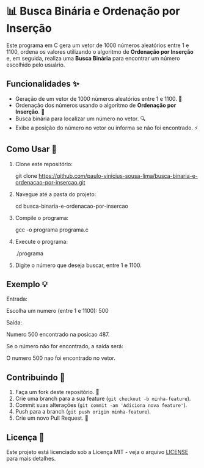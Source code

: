 # 📊 Busca Binária e Ordenação por Inserção

Este programa em C gera um vetor de 1000 números aleatórios entre 1 e 1100, ordena os valores utilizando o algoritmo de **Ordenação por Inserção** e, em seguida, realiza uma **Busca Binária** para encontrar um número escolhido pelo usuário.

## Funcionalidades ✨

- Geração de um vetor de 1000 números aleatórios entre 1 e 1100. 🎲
- Ordenação dos números usando o algoritmo de **Ordenação por Inserção**. 🔄
- Busca binária para localizar um número no vetor. 🔍
- Exibe a posição do número no vetor ou informa se não foi encontrado. ⚡

## Como Usar 🚀

1. Clone este repositório:
    
    git clone https://github.com/paulo-vinicius-sousa-lima/busca-binaria-e-ordenacao-por-insercao.git
   

2. Navegue até a pasta do projeto:
    
    cd busca-binaria-e-ordenacao-por-insercao
   

3. Compile o programa:
    
    gcc -o programa programa.c
   

4. Execute o programa:
   
    ./programa
   

5. Digite o número que deseja buscar, entre 1 e 1100.

## Exemplo 💡

Entrada:

Escolha um numero (entre 1 e 1100): 500


Saída:

Numero 500 encontrado na posicao 487.


Se o número não for encontrado, a saída será:

O numero 500 nao foi encontrado no vetor.


## Contribuindo 🤝

1. Faça um fork deste repositório. 🍴
2. Crie uma branch para a sua feature (`git checkout -b minha-feature`).
3. Commit suas alterações (`git commit -am 'Adiciona nova feature'`).
4. Push para a branch (`git push origin minha-feature`).
5. Crie um novo Pull Request. 🔀

## Licença 📄

Este projeto está licenciado sob a Licença MIT - veja o arquivo [LICENSE](LICENSE) para mais detalhes.
